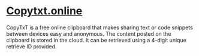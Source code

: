 # [Copytxt.online](https://copytxt.online/)
 CopyTxT is a free online clipboard that makes sharing text or code snippets between devices easy and anonymous. The content posted on the clipboard is stored in the cloud. It can be retrieved using a 4-digit unique retrieve ID provided.

